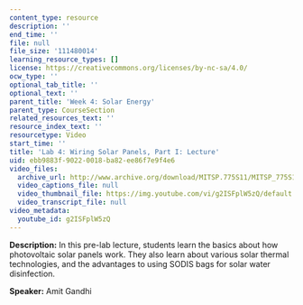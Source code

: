 ```yaml
---
content_type: resource
description: ''
end_time: ''
file: null
file_size: '111480014'
learning_resource_types: []
license: https://creativecommons.org/licenses/by-nc-sa/4.0/
ocw_type: ''
optional_tab_title: ''
optional_text: ''
parent_title: 'Week 4: Solar Energy'
parent_type: CourseSection
related_resources_text: ''
resource_index_text: ''
resourcetype: Video
start_time: ''
title: 'Lab 4: Wiring Solar Panels, Part I: Lecture'
uid: ebb9883f-9022-0018-ba82-ee86f7e9f4e6
video_files:
  archive_url: http://www.archive.org/download/MITSP.775S11/MITSP_775S11lab04-1_300k.mp4
  video_captions_file: null
  video_thumbnail_file: https://img.youtube.com/vi/g2ISFplW5zQ/default.jpg
  video_transcript_file: null
video_metadata:
  youtube_id: g2ISFplW5zQ
---
```


**Description:** In this pre-lab lecture, students learn the basics about how photovoltaic solar panels work. They also learn about various solar thermal technologies, and the advantages to using SODIS bags for solar water disinfection.

**Speaker:** Amit Gandhi

